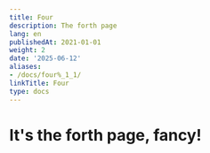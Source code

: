 ```yaml
---
title: Four
description: The forth page
lang: en
publishedAt: 2021-01-01
weight: 2
date: '2025-06-12'
aliases:
- /docs/four%_1_1/
linkTitle: Four
type: docs
---
```


# It's the forth page, fancy!
